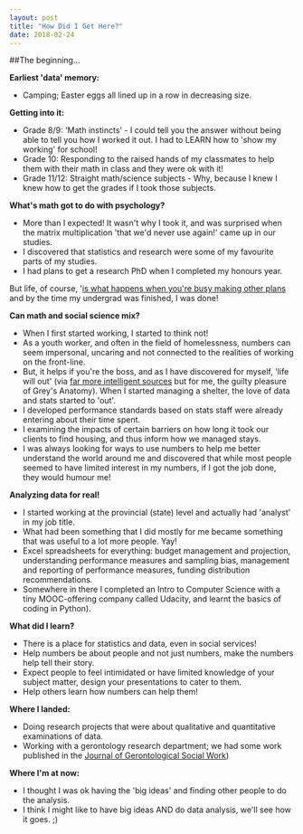 ```yaml
---
layout: post
title: "How Did I Get Here?"
date: 2018-02-24
---
```

##The beginning...

**Earliest 'data' memory:**
  * Camping; Easter eggs all lined up in a row in decreasing size.

**Getting into it:**
  * Grade 8/9: 'Math instincts' - I could tell you the answer without being able to tell you how I worked it out. I had to LEARN how to 'show my working' for school!
  * Grade 10: Responding to the raised hands of my classmates to help them with their math in class and they were ok with it!
  * Grade 11/12: Straight math/science subjects - Why, because I knew I knew how to get the grades if I took those subjects.

**What's math got to do with psychology?**
  * More than I expected! It wasn't why I took it, and was surprised when the matrix multiplication 'that we'd never use again!' came up in our studies.
  * I discovered that statistics and research were some of my favourite parts of my studies.
  * I had plans to get a research PhD when I completed my honours year.

But life, of course, '[is what happens when you're busy making other plans](https://en.wikipedia.org/wiki/Beautiful_Boy_(Darling_Boy)#Lyrics) and by the time my undergrad was finished, I was done!

**Can math and social science mix?**
  * When I first started working, I started to think not!
  * As a youth worker, and often in the field of homelessness, numbers can seem impersonal, uncaring and not connected to the realities of working on the front-line.
  * But, it helps if you're the boss, and as I have discovered for myself, 'life will out' (via [far more intelligent sources](http://forum.quoteland.com/eve/forums/a/tpc/f/99191541/m/755107215) but for me, the guilty pleasure of Grey's Anatomy). When I started managing a shelter, the love of data and stats started to 'out'.
  * I developed performance standards based on stats staff were already entering about their time spent.
  * I examining the impacts of certain barriers on how long it took our clients to find housing, and thus inform how we managed stays.
  * I was always looking for ways to use numbers to help me better understand the world around me and discovered that while most people seemed to have limited interest in my numbers, if I got the job done, they would humour me!

**Analyzing data for real!**
  * I started working at the provincial (state) level and actually had 'analyst' in my job title.
  * What had been something that I did mostly for me became something that was useful to a lot more people. Yay!
  * Excel spreadsheets for everything: budget management and projection, understanding performance measures and sampling bias, management and reporting of performance measures, funding distribution recommendations.
  * Somewhere in there I completed an Intro to Computer Science with a tiny MOOC-offering company called Udacity, and learnt the basics of coding in Python).

**What did I learn?**
  * There is a place for statistics and data, even in social services!
  * Help numbers be about people and not just numbers, make the numbers help tell their story.
  * Expect people to feel intimidated or have limited knowledge of your subject matter, design your presentations to cater to them.
  * Help others learn how numbers can help them!

**Where I landed:**
  * Doing research projects that were about qualitative and quantitative examinations of data.
  * Working with a gerontology research department; we had some work published in the [Journal of Gerontological Social Work](https://www.tandfonline.com/eprint/pyJcGSbI88Db92reiVPS/full))

**Where I'm at now:**
  * I thought I was ok having the 'big ideas' and finding other people to do the analysis.
  * I think I might like to have big ideas AND do data analysis, we'll see how it goes. ;)
